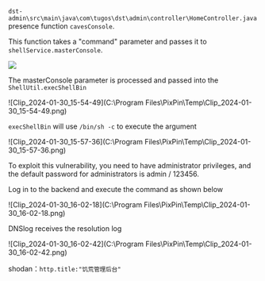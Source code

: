`dst-admin\src\main\java\com\tugos\dst\admin\controller\HomeController.java` presence function `cavesConsole`.

This function takes a "command" parameter and passes it to `shellService.masterConsole`.

![](C:\Users\Tajang\Desktop\dst-admin_v1.5.0_rce_1.png)

The masterConsole parameter is processed and passed into the `ShellUtil.execShellBin`

![Clip_2024-01-30_15-54-49](C:\Program Files\PixPin\Temp\Clip_2024-01-30_15-54-49.png)

`execShellBin` will use `/bin/sh -c` to execute the argument

![Clip_2024-01-30_15-57-36](C:\Program Files\PixPin\Temp\Clip_2024-01-30_15-57-36.png) 

To exploit this vulnerability, you need to have administrator privileges, and the default password for administrators is admin / 123456.

Log in to the backend and execute the command as shown below

![Clip_2024-01-30_16-02-18](C:\Program Files\PixPin\Temp\Clip_2024-01-30_16-02-18.png)

DNSlog receives the resolution log

![Clip_2024-01-30_16-02-42](C:\Program Files\PixPin\Temp\Clip_2024-01-30_16-02-42.png)

shodan：`http.title:"饥荒管理后台"`